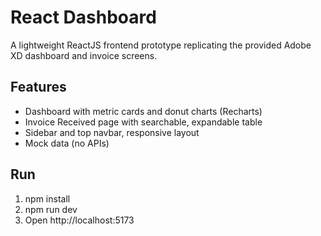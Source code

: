 
# React Dashboard 

A lightweight ReactJS frontend prototype replicating the provided Adobe XD dashboard and invoice screens.

## Features
- Dashboard with metric cards and donut charts (Recharts)
- Invoice Received page with searchable, expandable table
- Sidebar and top navbar, responsive layout
- Mock data (no APIs)

## Run
1. npm install
2. npm run dev
3. Open http://localhost:5173

